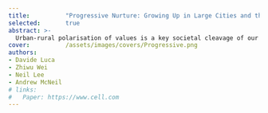```yaml
---
title:          "Progressive Nurture: Growing Up in Large Cities and the Urban-Rural Polarization of Individual Values"
selected:       true
abstract: >-
  Urban-rural polarisation of values is a key societal cleavage of our time. However, there is still debate about whether the differences observed across places are contextual or purely compositional. We provide novel causal evidence showing that exposure to urban density influences individual outlooks beyond compositional effects, but this influence is primarily driven by the environments where individuals spend their early years. We do this by using household panel data from both the UK and Switzerland, which allows us to combine Two-Stage-Least Squares and ‘Movers’ research designs. We show with two different approaches that exposure to urban density before age 20 causally increases support for immigration and gender equality, highlighting the lasting influence of exposure to urban density early in life.
cover:          /assets/images/covers/Progressive.png
authors:
- Davide Luca
- Zhiwu Wei
- Neil Lee
- Andrew McNeil
# links:
#   Paper: https://www.cell.com
---
```

